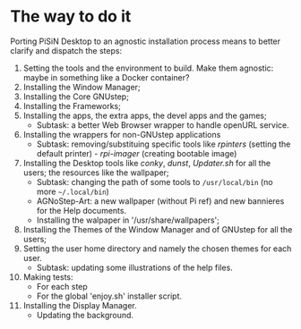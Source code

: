 # The way to do it
Porting PiSiN Desktop to an agnostic installation process means to better clarify and dispatch the steps:
1) Setting the tools and the environment to build. Make them agnostic: maybe in something like a Docker container?
2) Installing the Window Manager;
3) Installing the Core GNUstep;
4) Installing the Frameworks;
5) Installing the apps, the extra apps, the devel apps and the games;
    - Subtask: a better Web Browser wrapper to handle openURL service.
6) Installing the wrappers for non-GNUstep applications
    - Subtask: removing/substituing specific tools like *rpinters* (setting the default printer) - *rpi-imager* (creating bootable image)
7) Installing the Desktop tools like *conky*, *dunst*, *Updater.sh* for all the users; the resources like the wallpaper;
    - Subtask: changing the path of some tools to `/usr/local/bin` (no more `~/.local/bin`)
    - AGNoStep-Art: a new wallpaper (without Pi ref) and new bannieres for the Help documents.
    - Installing the walpaper in '/usr/share/wallpapers';
8) Installing the Themes of the Window Manager and of GNUstep for all the users;
9) Setting the user home directory and namely the chosen themes for each user.
    - Subtask: updating some illustrations of the help files.
10) Making tests:
    - For each step
    - For the global 'enjoy.sh' installer script.
11) Installing the Display Manager.
    - Updating the background.
